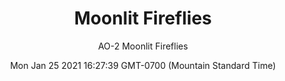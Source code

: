---
category: "wall_covering"
date: "Mon Jan 25 2021 16:27:39 GMT-0700 (Mountain Standard Time)"
description: "null"
designer: "Amy Ouradnik"
href: "https://www.areaenvironments.com/amyouradnik"
image_primary: "./img/AO+MoonlitFireflies+Art+WEB.jpg"
image_secondary: "./img/AO+MoonlitFireflies+Interior+WEB.jpg"
image_thumb: "./img/Amy+Ouradnik.png"
manufacturer: "Area Environments"
slug: "/manufacturers/area_environments/wall_covering/moonlit_fireflies"
subtitle: "AO-2 Moonlit Fireflies"
tags:
  - "area_environments"
  - "wall_covering"
title: "Moonlit Fireflies"
---